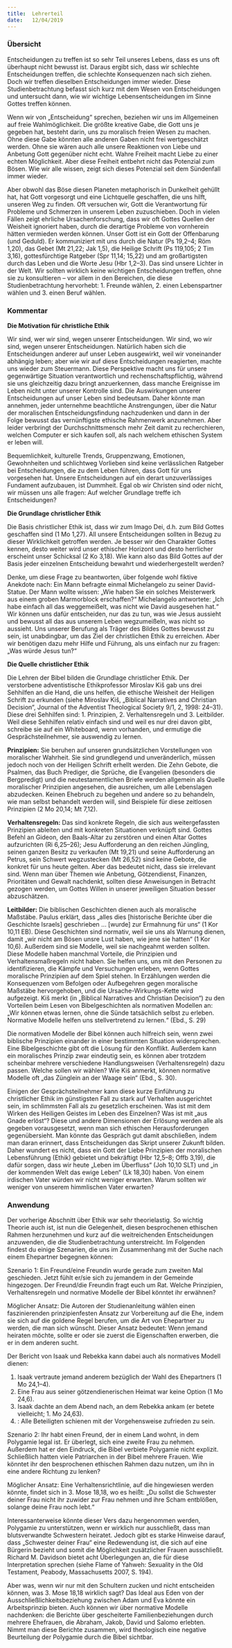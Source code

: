 ```yaml
---
title:  Lehrerteil
date:   12/04/2019
---
```


### Übersicht

Entscheidungen zu treffen ist so sehr Teil unseres Lebens, dass es uns oft überhaupt nicht bewusst ist. Daraus ergibt sich, dass wir schlechte Entscheidungen treffen, die schlechte Konsequenzen nach sich ziehen. Doch wir treffen dieselben Entscheidungen immer wieder. Diese Studienbetrachtung befasst sich kurz mit dem Wesen von Entscheidungen und untersucht dann, wie wir wichtige Lebensentscheidungen im Sinne Gottes treffen können.

Wenn wir von „Entscheidung“ sprechen, beziehen wir uns im Allgemeinen auf freie Wahlmöglichkeit. Die größte kreative Gabe, die Gott uns je gegeben hat, besteht darin, uns zu moralisch freien Wesen zu machen. Ohne diese Gabe könnten alle anderen Gaben nicht frei wertgeschätzt werden. Ohne sie wären auch alle unsere Reaktionen von Liebe und Anbetung Gott gegenüber nicht echt. Wahre Freiheit macht Liebe zu einer echten Möglichkeit. Aber diese Freiheit entbehrt nicht das Potenzial zum Bösen. Wie wir alle wissen, zeigt sich dieses Potenzial seit dem Sündenfall immer wieder.

Aber obwohl das Böse diesen Planeten metaphorisch in Dunkelheit gehüllt hat, hat Gott vorgesorgt und eine Lichtquelle geschaffen, die uns hilft, unseren Weg zu finden. Oft versuchen wir, Gott die Verantwortung für Probleme und Schmerzen in unserem Leben zuzuschieben. Doch in vielen Fällen zeigt ehrliche Ursachenforschung, dass wir oft Gottes Quellen der Weisheit ignoriert haben, durch die derartige Probleme von vornherein hätten vermieden werden können. Unser Gott ist ein Gott der Offenbarung (und Geduld). Er kommuniziert mit uns durch die Natur (Ps 19,2–4; Röm 1,20), das Gebet (Mt 21,22; Jak 1,5), die Heilige Schrift (Ps 119,105; 2 Tim 3,16), gottesfürchtige Ratgeber (Spr 11,14; 15,22) und am großartigsten durch das Leben und die Worte Jesu (Hbr 1,2–3). Das sind unsere Lichter in der Welt. Wir sollten wirklich keine wichtigen Entscheidungen treffen, ohne sie zu konsultieren – vor allem in den Bereichen, die diese Studienbetrachtung hervorhebt: 1. Freunde wählen, 2. einen Lebenspartner wählen und 3. einen Beruf wählen.

### Kommentar

**Die Motivation für christliche Ethik**

Wir sind, wer wir sind, wegen unserer Entscheidungen. Wir sind, wo wir sind, wegen unserer Entscheidungen. Natürlich haben sich die Entscheidungen anderer auf unser Leben ausgewirkt, weil wir voneinander abhängig leben; aber wie wir auf diese Entscheidungen reagierten, machte uns wieder zum Steuermann. Diese Perspektive macht uns für unsere gegenwärtige Situation verantwortlich und rechenschaftspflichtig, während sie uns gleichzeitig dazu bringt anzuerkennen, dass manche Ereignisse im Leben nicht unter unserer Kontrolle sind. Die Auswirkungen unserer Entscheidungen auf unser Leben sind bedeutsam. Daher könnte man annehmen, jeder unternehme beachtliche Anstrengungen, über die Natur der moralischen Entscheidungsfindung nachzudenken und dann in der Folge bewusst das vernünftigste ethische Rahmenwerk anzunehmen. Aber leider verbringt der Durchschnittsmensch mehr Zeit damit zu recherchieren, welchen Computer er sich kaufen soll, als nach welchem ethischen System er leben will.

Bequemlichkeit, kulturelle Trends, Gruppenzwang, Emotionen, Gewohnheiten und schlichtweg Vorlieben sind keine verlässlichen Ratgeber bei Entscheidungen, die zu dem Leben führen, dass Gott für uns vorgesehen hat. Unsere Entscheidungen auf ein derart unzuverlässiges Fundament aufzubauen, ist Dummheit. Egal ob wir Christen sind oder nicht, wir müssen uns alle fragen: Auf welcher Grundlage treffe ich Entscheidungen?

**Die Grundlage christlicher Ethik**

Die Basis christlicher Ethik ist, dass wir zum Imago Dei, d.h. zum Bild Gottes geschaffen sind (1 Mo 1,27). All unsere Entscheidungen sollten in Bezug zu dieser Wirklichkeit getroffen werden. Je besser wir den Charakter Gottes kennen, desto weiter wird unser ethischer Horizont und desto herrlicher erscheint unser Schicksal (2 Ko 3,18). Wie kann also das Bild Gottes auf der Basis jeder einzelnen Entscheidung bewahrt und wiederhergestellt werden?

Denke, um diese Frage zu beantworten, über folgende wohl fiktive Anekdote nach: Ein Mann befragte einmal Michelangelo zu seiner David-Statue. Der Mann wollte wissen: „Wie haben Sie ein solches Meisterwerk aus einem groben Marmorblock erschaffen?“ Michelangelo antwortete: „Ich habe einfach all das weggemeißelt, was nicht wie David ausgesehen hat.“ Wir können uns dafür entscheiden, nur das zu tun, was wie Jesus aussieht und bewusst all das aus unserem Leben wegzumeißeln, was nicht so aussieht. Uns unserer Berufung als Träger des Bildes Gottes bewusst zu sein, ist unabdingbar, um das Ziel der christlichen Ethik zu erreichen. Aber wir benötigen dazu mehr Hilfe und Führung, als uns einfach nur zu fragen: „Was würde Jesus tun?“

**Die Quelle christlicher Ethik**

Die Lehren der Bibel bilden die Grundlage christlicher Ethik. Der verstorbene adventistische Ethikprofessor Miroslav Kiš gab uns drei Sehhilfen an die Hand, die uns helfen, die ethische Weisheit der Heiligen Schrift zu erkunden (siehe Miroslav Kiš, „Biblical Narratives and Christian Decision“, Journal of the Adventist Theological Society 9/1, 2, 1998: 24–31). Diese drei Sehhilfen sind: 1. Prinzipien, 2. Verhaltensregeln und 3. Leitbilder. Weil diese Sehhilfen relativ einfach sind und weil es nur drei davon gibt, schreibe sie auf ein Whiteboard, wenn vorhanden, und ermutige die Gesprächsteilnehmer, sie auswendig zu lernen.

**Prinzipien:** Sie beruhen auf unseren grundsätzlichen Vorstellungen von moralischer Wahrheit. Sie sind grundlegend und unveränderlich, müssen jedoch noch von der Heiligen Schrift erhellt werden. Die Zehn Gebote, die Psalmen, das Buch Prediger, die Sprüche, die Evangelien (besonders die Bergpredigt) und die neutestamentlichen Briefe werden allgemein als Quelle moralischer Prinzipien angesehen, die ausreichen, um alle Lebenslagen abzudecken. Keinen Ehebruch zu begehen und andere so zu behandeln, wie man selbst behandelt werden will, sind Beispiele für diese zeitlosen Prinzipien (2 Mo 20,14; Mt 7,12).

**Verhaltensregeln:** Das sind konkrete Regeln, die sich aus weitergefassten Prinzipien ableiten und mit konkreten Situationen verknüpft sind. Gottes Befehl an Gideon, den Baals-Altar zu zerstören und einen Altar Gottes aufzurichten (Ri 6,25–26); Jesu Aufforderung an den reichen Jüngling, seinen ganzen Besitz zu verkaufen (Mt 19,21) und seine Aufforderung an Petrus, sein Schwert wegzustecken (Mt 26,52) sind keine Gebote, die konkret für uns heute gelten. Aber das bedeutet nicht, dass sie irrelevant sind. Wenn man über Themen wie Anbetung, Götzendienst, Finanzen, Prioritäten und Gewalt nachdenkt, sollten diese Anweisungen in Betracht gezogen werden, um Gottes Willen in unserer jeweiligen Situation besser abzuschätzen.

**Leitbilder:** Die biblischen Geschichten dienen auch als moralische Maßstäbe. Paulus erklärt, dass „alles dies [historische Berichte über die Geschichte Israels] geschrieben ... [wurde] zur Ermahnung für uns“ (1 Kor 10,11 EB). Diese Geschichten sind normativ, weil sie uns als Warnung dienen, damit „wir nicht am Bösen unsre Lust haben, wie jene sie hatten“ (1 Kor 10,6). Außerdem sind sie Modelle, weil sie nachgeahmt werden sollten. Diese Modelle haben manchmal Vorteile, die Prinzipien und Verhaltensmaßregeln nicht haben. Sie helfen uns, uns mit den Personen zu identifizieren, die Kämpfe und Versuchungen erleben, wenn Gottes moralische Prinzipien auf dem Spiel stehen. In Erzählungen werden die Konsequenzen vom Befolgen oder Aufbegehren gegen moralische Maßstäbe hervorgehoben, und die Ursache-Wirkungs-Kette wird aufgezeigt. Kiš merkt (in „Biblical Narratives and Christian Decision“) zu den Vorteilen beim Lesen von Bibelgeschichten als normativen Modellen an: „Wir können etwas lernen, ohne die Sünde tatsächlich selbst zu erleben. Normative Modelle helfen uns stellvertretend zu lernen.“ (Ebd., S. 29)

Die normativen Modelle der Bibel können auch hilfreich sein, wenn zwei biblische Prinzipien einander in einer bestimmten Situation widersprechen. Eine Bibelgeschichte gibt oft die Lösung für den Konflikt. Außerdem kann ein moralisches Prinzip zwar eindeutig sein, es können aber trotzdem scheinbar mehrere verschiedene Handlungsweisen (Verhaltensregeln) dazu passen. Welche sollen wir wählen? Wie Kiš anmerkt, können normative Modelle oft „das Zünglein an der Waage sein“ (Ebd., S. 30).

Einigen der Gesprächsteilnehmer kann diese kurze Einführung zu christlicher Ethik im günstigsten Fall zu stark auf Verhalten ausgerichtet sein, im schlimmsten Fall als zu gesetzlich erscheinen. Was ist mit dem Wirken des Heiligen Geistes im Leben des Einzelnen? Was ist mit „aus Gnade erlöst“? Diese und andere Dimensionen der Erlösung werden alle als gegeben vorausgesetzt, wenn man sich ethischen Herausforderungen gegenübersieht. Man könnte das Gespräch gut damit abschließen, indem man daran erinnert, dass Entscheidungen das Skript unserer Zukunft bilden. Daher wundert es nicht, dass ein Gott der Liebe Prinzipien der moralischen Lebensführung (Ethik) gebietet und bekräftigt (Hbr 12,5–8; Offb 3,19), die dafür sorgen, dass wir heute „Leben im Überfluss“ (Joh 10,10 SLT) und „in der kommenden Welt das ewige Leben“ (Lk 18,30) haben. Von einem irdischen Vater würden wir nicht weniger erwarten. Warum sollten wir weniger von unserem himmlischen Vater erwarten?

### Anwendung

Der vorherige Abschnitt über Ethik war sehr theorielastig. So wichtig Theorie auch ist, ist nun die Gelegenheit, diesen besprochenen ethischen Rahmen herzunehmen und kurz auf die weitreichenden Entscheidungen anzuwenden, die die Studienbetrachtung unterstreicht. Im Folgenden findest du einige Szenarien, die uns im Zusammenhang mit der Suche nach einem Ehepartner begegnen können:

Szenario 1: Ein Freund/eine Freundin wurde gerade zum zweiten Mal geschieden. Jetzt fühlt er/sie sich zu jemandem in der Gemeinde hingezogen. Der Freund/die Freundin fragt euch um Rat. Welche Prinzipien, Verhaltensregeln und normative Modelle der Bibel könntet ihr erwähnen?

Möglicher Ansatz: Die Autoren der Studienanleitung wählen einen faszinierenden prinzipienfesten Ansatz zur Vorbereitung auf die Ehe, indem sie sich auf die goldene Regel berufen, um die Art von Ehepartner zu werden, die man sich wünscht. Dieser Ansatz bedeutet: Wenn jemand heiraten möchte, sollte er oder sie zuerst die Eigenschaften erwerben, die er in dem anderen sucht.

Der Bericht von Isaak und Rebekka kann dabei auch als normatives Modell dienen:

1. Isaak vertraute jemand anderem bezüglich der Wahl des Ehepartners (1 Mo 24,1–4).
2. Eine Frau aus seiner götzendienerischen Heimat war keine Option (1 Mo 24,6).
3. Isaak dachte an dem Abend nach, an dem Rebekka ankam (er betete vielleicht; 1. Mo 24,63).
4. : Alle Beteiligten schienen mit der Vorgehensweise zufrieden zu sein.

Szenario 2: Ihr habt einen Freund, der in einem Land wohnt, in dem Polygamie legal ist. Er überlegt, sich eine zweite Frau zu nehmen. Außerdem hat er den Eindruck, die Bibel verbiete Polygamie nicht explizit. Schließlich hatten viele Patriarchen in der Bibel mehrere Frauen. Wie könntet ihr den besprochenen ethischen Rahmen dazu nutzen, um ihn in eine andere Richtung zu lenken?

Möglicher Ansatz: Eine Verhaltensrichtlinie, auf die hingewiesen werden könnte, findet sich in 3. Mose 18,18, wo es heißt: „Du sollst die Schwester deiner Frau nicht ihr zuwider zur Frau nehmen und ihre Scham entblößen, solange deine Frau noch lebt.“

Interessanterweise könnte dieser Vers dazu hergenommen werden, Polygamie zu unterstützen, wenn er wirklich nur ausschließt, dass man blutsverwandte Schwestern heiratet. Jedoch gibt es starke Hinweise darauf, dass „Schwester deiner Frau“ eine Redewendung ist, die sich auf eine Bürgerin bezieht und somit die Möglichkeit zusätzlicher Frauen ausschließt. Richard M. Davidson bietet acht Überlegungen an, die für diese Interpretation sprechen (siehe Flame of Yahweh: Sexuality in the Old Testament, Peabody, Massachusetts 2007, S. 194).

Aber was, wenn wir nur mit den Schultern zucken und nicht entscheiden können, was 3. Mose 18,18 wirklich sagt? Das Ideal aus Eden von der Ausschließlichkeitsbeziehung zwischen Adam und Eva könnte ein Arbeitsprinzip bieten. Auch können wir über normative Modelle nachdenken: die Berichte über gescheiterte Familienbeziehungen durch mehrere Ehefrauen, die Abraham, Jakob, David und Salomo erlebten. Nimmt man diese Berichte zusammen, wird theologisch eine negative Beurteilung der Polygamie durch die Bibel sichtbar.
